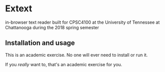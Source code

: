 # Extext

in-browser text reader built for CPSC4100 at the
University of Tennessee at Chattanooga during the
2018 spring semester

## Installation and usage

This is an academic exercise. No one will ever need
to install or run it.

If you *really* want to, that's an academic exercise for you.
